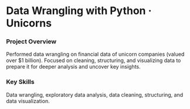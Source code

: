 # Data Wrangling with Python · Unicorns

### Project Overview
Performed data wrangling on financial data of unicorn companies (valued over $1 billion). Focused on cleaning, structuring, and visualizing data to prepare it for deeper analysis and uncover key insights.

### Key Skills
Data wrangling, exploratory data analysis, data cleaning, structuring, and data visualization.
